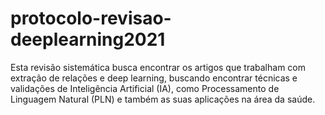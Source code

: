 # protocolo-revisao-deeplearning2021
Esta revisão sistemática busca encontrar os artigos que trabalham com extração de relações e deep learning, buscando encontrar técnicas e validações de Inteligência Artificial (IA), como Processamento de Linguagem Natural (PLN) e também as suas aplicações na área da saúde. 
